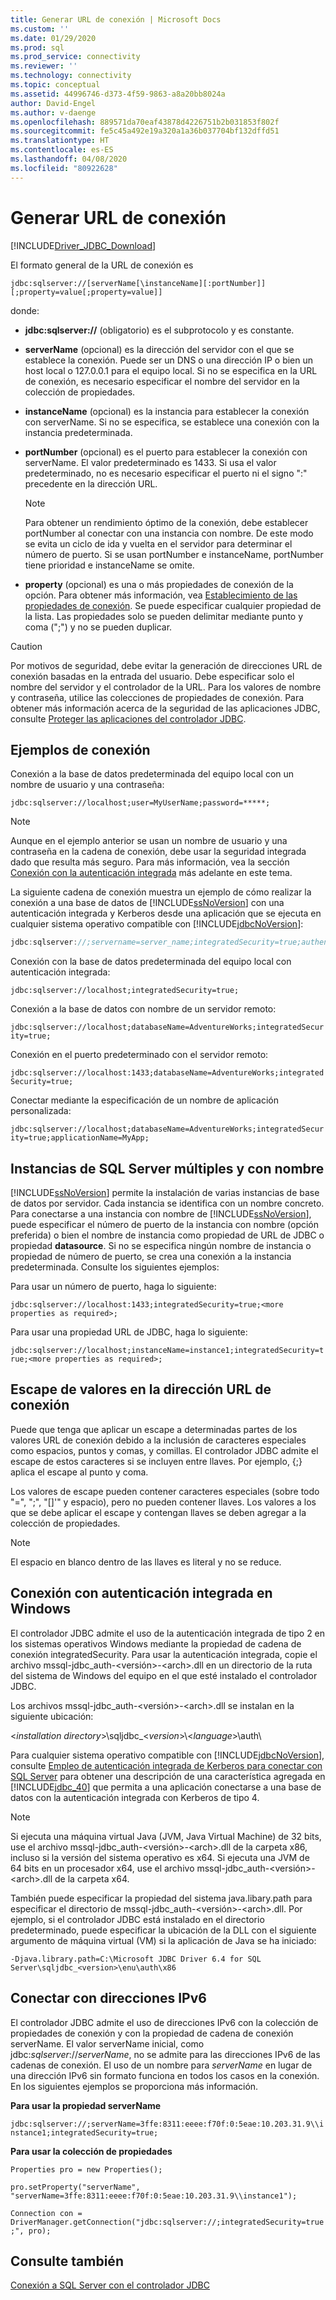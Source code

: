 ```yaml
---
title: Generar URL de conexión | Microsoft Docs
ms.custom: ''
ms.date: 01/29/2020
ms.prod: sql
ms.prod_service: connectivity
ms.reviewer: ''
ms.technology: connectivity
ms.topic: conceptual
ms.assetid: 44996746-d373-4f59-9863-a8a20bb8024a
author: David-Engel
ms.author: v-daenge
ms.openlocfilehash: 889571da70eaf43878d4226751b2b031853f802f
ms.sourcegitcommit: fe5c45a492e19a320a1a36b037704bf132dffd51
ms.translationtype: HT
ms.contentlocale: es-ES
ms.lasthandoff: 04/08/2020
ms.locfileid: "80922628"
---
```

# <a name="building-the-connection-url"></a>Generar URL de conexión
[!INCLUDE[Driver_JDBC_Download](../../includes/driver_jdbc_download.md)]

  El formato general de la URL de conexión es  
  
 `jdbc:sqlserver://[serverName[\instanceName][:portNumber]][;property=value[;property=value]]`  
  
 donde:  
  
-   **jdbc:sqlserver://** (obligatorio) es el subprotocolo y es constante.  
  
-   **serverName** (opcional) es la dirección del servidor con el que se establece la conexión. Puede ser un DNS o una dirección IP o bien un host local o 127.0.0.1 para el equipo local. Si no se especifica en la URL de conexión, es necesario especificar el nombre del servidor en la colección de propiedades.  
  
-   **instanceName** (opcional) es la instancia para establecer la conexión con serverName. Si no se especifica, se establece una conexión con la instancia predeterminada.  
  
-   **portNumber** (opcional) es el puerto para establecer la conexión con serverName. El valor predeterminado es 1433. Si usa el valor predeterminado, no es necesario especificar el puerto ni el signo ":" precedente en la dirección URL.  
  
    > [!NOTE]  
    >  Para obtener un rendimiento óptimo de la conexión, debe establecer portNumber al conectar con una instancia con nombre. De este modo se evita un ciclo de ida y vuelta en el servidor para determinar el número de puerto. Si se usan portNumber e instanceName, portNumber tiene prioridad e instanceName se omite.  
  
-   **property** (opcional) es una o más propiedades de conexión de la opción. Para obtener más información, vea [Establecimiento de las propiedades de conexión](../../connect/jdbc/setting-the-connection-properties.md). Se puede especificar cualquier propiedad de la lista. Las propiedades solo se pueden delimitar mediante punto y coma (";") y no se pueden duplicar.  
  
> [!CAUTION]  
>  Por motivos de seguridad, debe evitar la generación de direcciones URL de conexión basadas en la entrada del usuario. Debe especificar solo el nombre del servidor y el controlador de la URL. Para los valores de nombre y contraseña, utilice las colecciones de propiedades de conexión. Para obtener más información acerca de la seguridad de las aplicaciones JDBC, consulte [Proteger las aplicaciones del controlador JDBC](../../connect/jdbc/securing-jdbc-driver-applications.md).  
  
## <a name="connection-examples"></a>Ejemplos de conexión  
 Conexión a la base de datos predeterminada del equipo local con un nombre de usuario y una contraseña:  
  
 `jdbc:sqlserver://localhost;user=MyUserName;password=*****;`  
  
> [!NOTE]  
>  Aunque en el ejemplo anterior se usan un nombre de usuario y una contraseña en la cadena de conexión, debe usar la seguridad integrada dado que resulta más seguro. Para más información, vea la sección [Conexión con la autenticación integrada](#Connectingintegrated) más adelante en este tema.  
  
 La siguiente cadena de conexión muestra un ejemplo de cómo realizar la conexión a una base de datos de [!INCLUDE[ssNoVersion](../../includes/ssnoversion-md.md)] con una autenticación integrada y Kerberos desde una aplicación que se ejecuta en cualquier sistema operativo compatible con [!INCLUDE[jdbcNoVersion](../../includes/jdbcnoversion_md.md)]:  
  
```java
jdbc:sqlserver://;servername=server_name;integratedSecurity=true;authenticationScheme=JavaKerberos  
```  
  
 Conexión con la base de datos predeterminada del equipo local con autenticación integrada:  
  
 `jdbc:sqlserver://localhost;integratedSecurity=true;`  
  
 Conexión a la base de datos con nombre de un servidor remoto:  
  
 `jdbc:sqlserver://localhost;databaseName=AdventureWorks;integratedSecurity=true;`  
  
 Conexión en el puerto predeterminado con el servidor remoto:  
  
 `jdbc:sqlserver://localhost:1433;databaseName=AdventureWorks;integratedSecurity=true;`  
  
 Conectar mediante la especificación de un nombre de aplicación personalizada:  
  
 `jdbc:sqlserver://localhost;databaseName=AdventureWorks;integratedSecurity=true;applicationName=MyApp;`  
  
## <a name="named-and-multiple-sql-server-instances"></a>Instancias de SQL Server múltiples y con nombre  
 [!INCLUDE[ssNoVersion](../../includes/ssnoversion-md.md)] permite la instalación de varias instancias de base de datos por servidor. Cada instancia se identifica con un nombre concreto. Para conectarse a una instancia con nombre de [!INCLUDE[ssNoVersion](../../includes/ssnoversion-md.md)], puede especificar el número de puerto de la instancia con nombre (opción preferida) o bien el nombre de instancia como propiedad de URL de JDBC o propiedad **datasource**. Si no se especifica ningún nombre de instancia o propiedad de número de puerto, se crea una conexión a la instancia predeterminada. Consulte los siguientes ejemplos:  
  
 Para usar un número de puerto, haga lo siguiente:  
  
 `jdbc:sqlserver://localhost:1433;integratedSecurity=true;<more properties as required>;`  
  
 Para usar una propiedad URL de JDBC, haga lo siguiente:  
  
 `jdbc:sqlserver://localhost;instanceName=instance1;integratedSecurity=true;<more properties as required>;`  
  
## <a name="escaping-values-in-the-connection-url"></a>Escape de valores en la dirección URL de conexión  
 Puede que tenga que aplicar un escape a determinadas partes de los valores URL de conexión debido a la inclusión de caracteres especiales como espacios, puntos y comas, y comillas. El controlador JDBC admite el escape de estos caracteres si se incluyen entre llaves. Por ejemplo, {;} aplica el escape al punto y coma.  
  
 Los valores de escape pueden contener caracteres especiales (sobre todo "=", ";", "[]'" y espacio), pero no pueden contener llaves. Los valores a los que se debe aplicar el escape y contengan llaves se deben agregar a la colección de propiedades.  
  
> [!NOTE]  
>  El espacio en blanco dentro de las llaves es literal y no se reduce.  
  
##  <a name="connecting-with-integrated-authentication-on-windows"></a><a name="Connectingintegrated"></a> Conexión con autenticación integrada en Windows  
 El controlador JDBC admite el uso de la autenticación integrada de tipo 2 en los sistemas operativos Windows mediante la propiedad de cadena de conexión integratedSecurity. Para usar la autenticación integrada, copie el archivo mssql-jdbc_auth-\<versión>-\<arch>.dll en un directorio de la ruta del sistema de Windows del equipo en el que esté instalado el controlador JDBC.  
  
 Los archivos mssql-jdbc_auth-\<versión>-\<arch>.dll se instalan en la siguiente ubicación:  
  
 \<*installation directory*>\sqljdbc_\<*version*>\\<*language*>\auth\  
  
 Para cualquier sistema operativo compatible con [!INCLUDE[jdbcNoVersion](../../includes/jdbcnoversion_md.md)], consulte [Empleo de autenticación integrada de Kerberos para conectar con SQL Server](../../connect/jdbc/using-kerberos-integrated-authentication-to-connect-to-sql-server.md) para obtener una descripción de una característica agregada en [!INCLUDE[jdbc_40](../../includes/jdbc_40_md.md)] que permita a una aplicación conectarse a una base de datos con la autenticación integrada con Kerberos de tipo 4.  
  
> [!NOTE]  
>  Si ejecuta una máquina virtual Java (JVM, Java Virtual Machine) de 32 bits, use el archivo mssql-jdbc_auth-\<versión>-\<arch>.dll de la carpeta x86, incluso si la versión del sistema operativo es x64. Si ejecuta una JVM de 64 bits en un procesador x64, use el archivo mssql-jdbc_auth-\<versión>-\<arch>.dll de la carpeta x64.  
  
 También puede especificar la propiedad del sistema java.libary.path para especificar el directorio de mssql-jdbc_auth-\<versión>-\<arch>.dll. Por ejemplo, si el controlador JDBC está instalado en el directorio predeterminado, puede especificar la ubicación de la DLL con el siguiente argumento de máquina virtual (VM) si la aplicación de Java se ha iniciado:  
  
 `-Djava.library.path=C:\Microsoft JDBC Driver 6.4 for SQL Server\sqljdbc_<version>\enu\auth\x86`  
  
## <a name="connecting-with-ipv6-addresses"></a>Conectar con direcciones IPv6  
 El controlador JDBC admite el uso de direcciones IPv6 con la colección de propiedades de conexión y con la propiedad de cadena de conexión serverName. El valor serverName inicial, como jdbc:*sqlserver*://*serverName*, no se admite para las direcciones IPv6 de las cadenas de conexión. El uso de un nombre para *serverName* en lugar de una dirección IPv6 sin formato funciona en todos los casos en la conexión. En los siguientes ejemplos se proporciona más información.  
  
 **Para usar la propiedad serverName**  
  
 `jdbc:sqlserver://;serverName=3ffe:8311:eeee:f70f:0:5eae:10.203.31.9\\instance1;integratedSecurity=true;`  
  
 **Para usar la colección de propiedades**  
  
 `Properties pro = new Properties();`  
  
 `pro.setProperty("serverName", "serverName=3ffe:8311:eeee:f70f:0:5eae:10.203.31.9\\instance1");`  
  
 `Connection con = DriverManager.getConnection("jdbc:sqlserver://;integratedSecurity=true;", pro);`  
  
## <a name="see-also"></a>Consulte también  
 [Conexión a SQL Server con el controlador JDBC](../../connect/jdbc/connecting-to-sql-server-with-the-jdbc-driver.md)  
  
  
